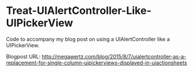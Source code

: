 # Treat-UIAlertController-Like-UIPickerView
Code to accompany my blog post on using a UIAlertController like a UIPickerView.

Blogpost URL: http://megawertz.com/blog/2015/8/7/uialertcontroller-as-a-replacement-for-single-column-uipickerviews-displayed-in-uiactionsheets
